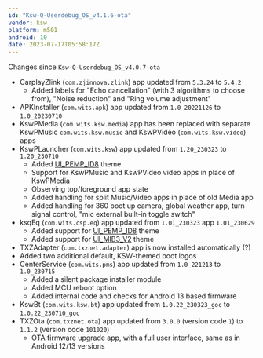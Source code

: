 ```yaml
---
id: "Ksw-Q-Userdebug_OS_v4.1.6-ota"
vendor: ksw
platform: m501
android: 10
date: 2023-07-17T05:58:17Z
---
```

Changes since `Ksw-Q-Userdebug_OS_v4.0.7-ota`
- CarplayZlink (`com.zjinnova.zlink`) app updated from `5.3.24` to `5.4.2`
    - Added labels for "Echo cancellation" (with 3 algorithms to choose from), "Noise reduction" and "Ring volume adjustment"
- APKInstaller (`com.wits.apk`) app updated from `1.0_20221126` to `1.0_20230710`
- KswPMedia (`com.wits.ksw.media`) app has been replaced with separate KswPMusic `com.wits.ksw.music` and KswPVideo (`com.wits.ksw.video`) apps
- KswPLauncher (`com.wits.ksw`) app updated from `1.20_230323` to `1.20_230710`
    - Added [UI_PEMP_ID8](/headunits/themes/ksw/ui_pemp_id8) theme
    - Support for KswPMusic and KswPVideo video apps in place of KswPMedia
    - Observing top/foreground app state
    - Added handling for split Music/Video apps in place of old Media app
    - Added handling for 360 boot up camera, global weather app, turn signal control, "mic external built-in toggle switch"
- ksqEq (`com.wits.csp.eq`) app updated from `1.01_230323` app `1.01_230629`
    - Added support for [UI_PEMP_ID8](/headunits/themes/ksw/ui_pemp_id8) theme
    - Added support for [UI_MIB3_V2](/headunits/themes/ksw/ui_mib3_v2) theme
- TXZAdapter (`com.txznet.adapter`) app is now installed automatically (?)
- Added two additional default, KSW-themed boot logos
- CenterService (`com.wits.pms`) app updated from `1.0_221213` to `1.0_230715`
    - Added a silent package installer module
    - Added MCU reboot option
    - Added internal code and checks for Android 13 based firmware
- KswBt (`com.wits.ksw.bt`) app updated from `1.0.22_230323_goc` to `1.0.22_230710_goc`
- TXZOta (`com.txznet.ota`) app updated from `3.0.0` (version code `1`) to `1.1.2` (version code `101020`)
    - OTA firmware upgrade app, with a full user interface, same as in Android 12/13 versions
